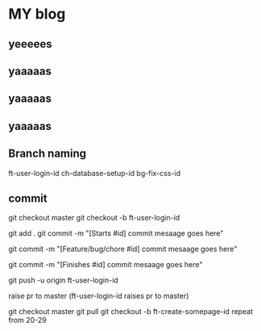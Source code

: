 # MY blog

## yeeeees

## yaaaaas

## yaaaaas

## yaaaaas

## Branch naming
ft-user-login-id
ch-database-setup-id
bg-fix-css-id

## commit
git checkout master
git checkout -b ft-user-login-id

git add .
git commit -m "[Starts #id] commit mesaage goes here"

git commit -m "[Feature/bug/chore #id] commit mesaage goes here"

git commit -m "[Finishes #id] commit mesaage goes here"

git push -u  origin ft-user-login-id

raise pr to master (ft-user-login-id raises pr to master)

git checkout master
git pull
git checkout -b ft-create-somepage-id
repeat from 20-29







